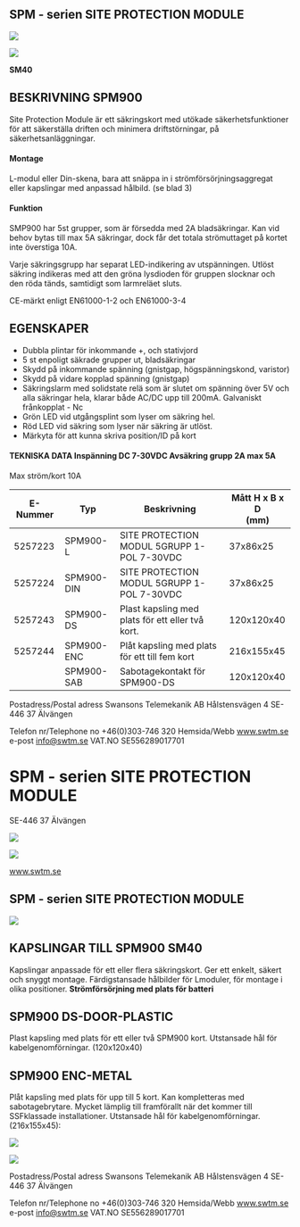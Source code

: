 ## **SPM - serien SITE PROTECTION MODULE**

![](_page_0_Picture_1.jpeg)

![](_page_0_Picture_2.jpeg)

 **SM40** 

## BESKRIVNING SPM900

Site Protection Module är ett säkringskort med utökade säkerhetsfunktioner för att säkerställa driften och minimera driftstörningar, på säkerhetsanläggningar.

#### Montage

L-modul eller Din-skena, bara att snäppa in i strömförsörjningsaggregat eller kapslingar med anpassad hålbild. (se blad 3)

#### Funktion

SMP900 har 5st grupper, som är försedda med 2A bladsäkringar. Kan vid behov bytas till max 5A säkringar, dock får det totala strömuttaget på kortet inte överstiga 10A.

Varje säkringsgrupp har separat LED-indikering av utspänningen. Utlöst säkring indikeras med att den gröna lysdioden för gruppen slocknar och den röda tänds, samtidigt som larmreläet sluts.

CE-märkt enligt EN61000-1-2 och EN61000-3-4

## EGENSKAPER

- Dubbla plintar för inkommande +, och stativjord
- 5 st enpoligt säkrade grupper ut, bladsäkringar
- Skydd på inkommande spänning (gnistgap, högspänningskond, varistor)
- Skydd på vidare kopplad spänning (gnistgap)
- Säkringslarm med solidstate relä som är slutet om spänning över 5V och alla säkringar hela, klarar både AC/DC upp till 200mA. Galvaniskt frånkopplat - Nc
- Grön LED vid utgångsplint som lyser om säkring hel.
- Röd LED vid säkring som lyser när säkring är utlöst.
- Märkyta för att kunna skriva position/ID på kort

#### TEKNISKA DATA Inspänning DC 7-30VDC Avsäkring grupp 2A max 5A

Max ström/kort 10A

| E-Nummer | Typ        | Beskrivning                                      | Mått H x B x D<br>(mm) |
|----------|------------|--------------------------------------------------|------------------------|
| 5257223  | SPM900-L   | SITE PROTECTION MODUL 5GRUPP 1-POL 7-30VDC       | 37x86x25               |
| 5257224  | SPM900-DIN | SITE PROTECTION MODUL 5GRUPP 1-POL 7-30VDC       | 37x86x25               |
| 5257243  | SPM900-DS  | Plast kapsling med plats för ett eller två kort. | 120x120x40             |
| 5257244  | SPM900-ENC | Plåt kapsling med plats för ett till fem kort    | 216x155x45             |
|          | SPM900-SAB | Sabotagekontakt för SPM900-DS                    | 120x120x40             |

Postadress/Postal adress Swansons Telemekanik AB Hålstensvägen 4 SE-446 37 Älvängen

Telefon nr/Telephone no +46(0)303-746 320 Hemsida/Webb www.swtm.se e-post info@swtm.se VAT.NO SE556289017701

# **SPM - serien SITE PROTECTION MODULE**

SE-446 37 Älvängen

![](_page_1_Picture_1.jpeg)

![](_page_1_Figure_2.jpeg)

www.swtm.se

## **SPM - serien SITE PROTECTION MODULE**

![](_page_2_Picture_1.jpeg)

## KAPSLINGAR TILL SPM900  **SM40**

Kapslingar anpassade för ett eller flera säkringskort. Ger ett enkelt, säkert och snyggt montage. Färdigstansade hålbilder för Lmoduler, för montage i olika positioner.  **Strömförsörjning med plats för batteri**

## SPM900 DS-DOOR-PLASTIC

Plast kapsling med plats för ett eller två SPM900 kort. Utstansade hål för kabelgenomförningar. (120x120x40)

## SPM900 ENC-METAL

Plåt kapsling med plats för upp till 5 kort. Kan kompletteras med sabotagebrytare. Mycket lämplig till framförallt när det kommer till SSFklassade installationer. Utstansade hål för kabelgenomförningar. (216x155x45):

![](_page_2_Picture_8.jpeg)

![](_page_2_Picture_9.jpeg)

Postadress/Postal adress Swansons Telemekanik AB Hålstensvägen 4 SE-446 37 Älvängen

Telefon nr/Telephone no +46(0)303-746 320 Hemsida/Webb www.swtm.se e-post info@swtm.se VAT.NO SE556289017701